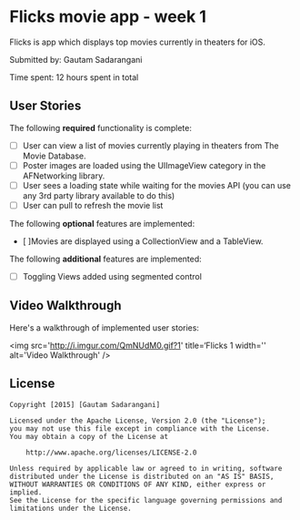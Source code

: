 # Flicks movie app - week 1

Flicks is app which displays top movies currently in theaters for iOS.

Submitted by: Gautam Sadarangani

Time spent: 12 hours spent in total

## User Stories

The following **required** functionality is complete:
* [ ] User can view a list of movies currently playing in theaters from The Movie Database.
* [ ] Poster images are loaded using the UIImageView category in the AFNetworking library.
* [ ] User sees a loading state while waiting for the movies API (you can use any 3rd party library available to do this)
* [ ] User can pull to refresh the movie list

The following **optional** features are implemented:
* [ ]Movies are displayed using a CollectionView and a TableView.

The following **additional** features are implemented:

- [ ] Toggling Views added using segmented control


## Video Walkthrough 

Here's a walkthrough of implemented user stories:

<img src='http://i.imgur.com/QmNUdM0.gif?1' title=‘Flicks 1 width='' alt='Video Walkthrough' />

## License

    Copyright [2015] [Gautam Sadarangani]

    Licensed under the Apache License, Version 2.0 (the "License");
    you may not use this file except in compliance with the License.
    You may obtain a copy of the License at

        http://www.apache.org/licenses/LICENSE-2.0

    Unless required by applicable law or agreed to in writing, software
    distributed under the License is distributed on an "AS IS" BASIS,
    WITHOUT WARRANTIES OR CONDITIONS OF ANY KIND, either express or implied.
    See the License for the specific language governing permissions and
    limitations under the License.
